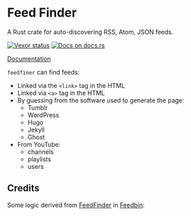 # Feed Finder

A Rust crate for auto-discovering RSS, Atom, JSON feeds.

[![Vexor status](https://ci.vexor.io/projects/4c415627-b942-4265-acbb-3a5274e51f84/status.svg)](https://ci.vexor.io/ui/projects/4c415627-b942-4265-acbb-3a5274e51f84/builds)
[![Docs on docs.rs](https://docs.rs/feedfinder/badge.svg)][Documentation]

[Documentation]

`feedfiner` can find feeds:

* Linked via the `<link>` tag in the HTML
* Linked via `<a>` tag in the HTML
* By guessing from the software used to generate the page:
    * Tumblr
    * WordPress
    * Hugo
    * Jekyll
    * Ghost
* From YouTube:
    * channels
    * playlists
    * users

## Credits

Some logic derived from [FeedFinder] in [Feedbin]:

[FeedFinder]: https://github.com/feedbin/feedbin/blob/a748eb250ef1d02ecd5ee596bd5a94dac775fbd1/app/models/feed_finder.rb
[Feedbin]: https://feedbin.com/
[Documentation]: https://docs.rs/crate/feedfinder/
